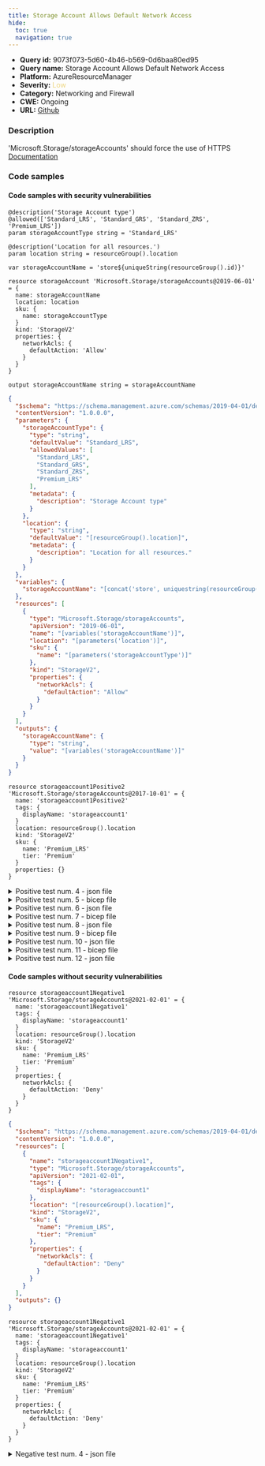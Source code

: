 ```yaml
---
title: Storage Account Allows Default Network Access
hide:
  toc: true
  navigation: true
---
```


<style>
  .highlight .hll {
    background-color: #ff171742;
  }
  .md-content {
    max-width: 1100px;
    margin: 0 auto;
  }
</style>

-   **Query id:** 9073f073-5d60-4b46-b569-0d6baa80ed95
-   **Query name:** Storage Account Allows Default Network Access
-   **Platform:** AzureResourceManager
-   **Severity:** <span style="color:#edd57e">Low</span>
-   **Category:** Networking and Firewall
-   **CWE:** Ongoing
-   **URL:** [Github](https://github.com/Checkmarx/kics/tree/master/assets/queries/azureResourceManager/storage_account_allows_network_default_access)

### Description
'Microsoft.Storage/storageAccounts' should force the use of HTTPS<br>
[Documentation](https://docs.microsoft.com/en-us/azure/templates/microsoft.storage/storageaccounts?tabs=json#storageaccountpropertiescreateparameters-object)

### Code samples
#### Code samples with security vulnerabilities
```bicep title="Positive test num. 1 - bicep file" hl_lines="19"
@description('Storage Account type')
@allowed(['Standard_LRS', 'Standard_GRS', 'Standard_ZRS', 'Premium_LRS'])
param storageAccountType string = 'Standard_LRS'

@description('Location for all resources.')
param location string = resourceGroup().location

var storageAccountName = 'store${uniqueString(resourceGroup().id)}'

resource storageAccount 'Microsoft.Storage/storageAccounts@2019-06-01' = {
  name: storageAccountName
  location: location
  sku: {
    name: storageAccountType
  }
  kind: 'StorageV2'
  properties: {
    networkAcls: {
      defaultAction: 'Allow'
    }
  }
}

output storageAccountName string = storageAccountName

```
```json title="Positive test num. 2 - json file" hl_lines="41"
{
  "$schema": "https://schema.management.azure.com/schemas/2019-04-01/deploymentTemplate.json#",
  "contentVersion": "1.0.0.0",
  "parameters": {
    "storageAccountType": {
      "type": "string",
      "defaultValue": "Standard_LRS",
      "allowedValues": [
        "Standard_LRS",
        "Standard_GRS",
        "Standard_ZRS",
        "Premium_LRS"
      ],
      "metadata": {
        "description": "Storage Account type"
      }
    },
    "location": {
      "type": "string",
      "defaultValue": "[resourceGroup().location]",
      "metadata": {
        "description": "Location for all resources."
      }
    }
  },
  "variables": {
    "storageAccountName": "[concat('store', uniquestring(resourceGroup().id))]"
  },
  "resources": [
    {
      "type": "Microsoft.Storage/storageAccounts",
      "apiVersion": "2019-06-01",
      "name": "[variables('storageAccountName')]",
      "location": "[parameters('location')]",
      "sku": {
        "name": "[parameters('storageAccountType')]"
      },
      "kind": "StorageV2",
      "properties": {
        "networkAcls": {
          "defaultAction": "Allow"
        }
      }
    }
  ],
  "outputs": {
    "storageAccountName": {
      "type": "string",
      "value": "[variables('storageAccountName')]"
    }
  }
}

```
```bicep title="Positive test num. 3 - bicep file" hl_lines="12"
resource storageaccount1Positive2 'Microsoft.Storage/storageAccounts@2017-10-01' = {
  name: 'storageaccount1Positive2'
  tags: {
    displayName: 'storageaccount1'
  }
  location: resourceGroup().location
  kind: 'StorageV2'
  sku: {
    name: 'Premium_LRS'
    tier: 'Premium'
  }
  properties: {}
}

```
<details><summary>Positive test num. 4 - json file</summary>

```json hl_lines="18"
{
  "$schema": "https://schema.management.azure.com/schemas/2019-04-01/deploymentTemplate.json#",
  "contentVersion": "1.0.0.0",
  "resources": [
    {
      "name": "storageaccount1Positive2",
      "type": "Microsoft.Storage/storageAccounts",
      "apiVersion": "2017-10-01",
      "tags": {
        "displayName": "storageaccount1"
      },
      "location": "[resourceGroup().location]",
      "kind": "StorageV2",
      "sku": {
        "name": "Premium_LRS",
        "tier": "Premium"
      },
      "properties": {
      }
    }
  ],
  "outputs": {}
}

```
</details>
<details><summary>Positive test num. 5 - bicep file</summary>

```bicep hl_lines="1"
resource storageaccount1Positive3 'Microsoft.Storage/storageAccounts@2016-12-01' = {
  name: 'storageaccount1Positive3'
  tags: {
    displayName: 'storageaccount1'
  }
  location: resourceGroup().location
  kind: 'Storage'
  sku: {
    name: 'Premium_LRS'
    tier: 'Premium'
  }
  properties: {}
}

```
</details>
<details><summary>Positive test num. 6 - json file</summary>

```json hl_lines="8"
{
  "$schema": "https://schema.management.azure.com/schemas/2019-04-01/deploymentTemplate.json#",
  "contentVersion": "1.0.0.0",
  "resources": [
    {
      "name": "storageaccount1Positive3",
      "type": "Microsoft.Storage/storageAccounts",
      "apiVersion": "2016-12-01",
      "tags": {
        "displayName": "storageaccount1"
      },
      "location": "[resourceGroup().location]",
      "kind": "Storage",
      "sku": {
        "name": "Premium_LRS",
        "tier": "Premium"
      },
      "properties": {}
    }
  ],
  "outputs": {}
}

```
</details>
<details><summary>Positive test num. 7 - bicep file</summary>

```bicep hl_lines="19"
@description('Storage Account type')
@allowed(['Standard_LRS', 'Standard_GRS', 'Standard_ZRS', 'Premium_LRS'])
param storageAccountType string = 'Standard_LRS'

@description('Location for all resources.')
param location string = resourceGroup().location

var storageAccountName = 'store${uniqueString(resourceGroup().id)}'

resource storageAccount 'Microsoft.Storage/storageAccounts@2019-06-01' = {
  name: storageAccountName
  location: location
  sku: {
    name: storageAccountType
  }
  kind: 'StorageV2'
  properties: {
    networkAcls: {
      defaultAction: 'Allow'
    }
  }
}

output storageAccountName string = storageAccountName

```
</details>
<details><summary>Positive test num. 8 - json file</summary>

```json hl_lines="43"
{
  "properties": {
    "template": {
      "$schema": "https://schema.management.azure.com/schemas/2019-04-01/deploymentTemplate.json#",
      "contentVersion": "1.0.0.0",
      "parameters": {
        "storageAccountType": {
          "type": "string",
          "defaultValue": "Standard_LRS",
          "allowedValues": [
            "Standard_LRS",
            "Standard_GRS",
            "Standard_ZRS",
            "Premium_LRS"
          ],
          "metadata": {
            "description": "Storage Account type"
          }
        },
        "location": {
          "type": "string",
          "defaultValue": "[resourceGroup().location]",
          "metadata": {
            "description": "Location for all resources."
          }
        }
      },
      "variables": {
        "storageAccountName": "[concat('store', uniquestring(resourceGroup().id))]"
      },
      "resources": [
        {
          "type": "Microsoft.Storage/storageAccounts",
          "apiVersion": "2019-06-01",
          "name": "[variables('storageAccountName')]",
          "location": "[parameters('location')]",
          "sku": {
            "name": "[parameters('storageAccountType')]"
          },
          "kind": "StorageV2",
          "properties": {
            "networkAcls": {
              "defaultAction": "Allow"
            }
          }
        }
      ],
      "outputs": {
        "storageAccountName": {
          "type": "string",
          "value": "[variables('storageAccountName')]"
        }
      }
    },
    "resourceGroup": "storageRG",
    "parameters": {
      "storageAccountType": {
        "value": "[parameters('storageAccountType')]"
      }
    }
  },
  "kind": "template",
  "id": "/providers/Microsoft.Management/managementGroups/ContosoOnlineGroup/providers/Microsoft.Blueprint/blueprints/simpleBlueprint/artifacts/storageTemplate",
  "type": "Microsoft.Blueprint/blueprints/artifacts",
  "name": "storageTemplate"
}

```
</details>
<details><summary>Positive test num. 9 - bicep file</summary>

```bicep hl_lines="12"
resource storageaccount1Positive2 'Microsoft.Storage/storageAccounts@2017-10-01' = {
  name: 'storageaccount1Positive2'
  tags: {
    displayName: 'storageaccount1'
  }
  location: resourceGroup().location
  kind: 'StorageV2'
  sku: {
    name: 'Premium_LRS'
    tier: 'Premium'
  }
  properties: {}
}

```
</details>
<details><summary>Positive test num. 10 - json file</summary>

```json hl_lines="20"
{
  "properties": {
    "template": {
      "$schema": "https://schema.management.azure.com/schemas/2019-04-01/deploymentTemplate.json#",
      "contentVersion": "1.0.0.0",
      "resources": [
        {
          "name": "storageaccount1Positive2",
          "type": "Microsoft.Storage/storageAccounts",
          "apiVersion": "2017-10-01",
          "tags": {
            "displayName": "storageaccount1"
          },
          "location": "[resourceGroup().location]",
          "kind": "StorageV2",
          "sku": {
            "name": "Premium_LRS",
            "tier": "Premium"
          },
          "properties": {
          }
        }
      ],
      "outputs": {}
    },
    "resourceGroup": "storageRG",
    "parameters": {
      "storageAccountType": {
        "value": "[parameters('storageAccountType')]"
      }
    }
  },
  "kind": "template",
  "id": "/providers/Microsoft.Management/managementGroups/ContosoOnlineGroup/providers/Microsoft.Blueprint/blueprints/simpleBlueprint/artifacts/storageTemplate",
  "type": "Microsoft.Blueprint/blueprints/artifacts",
  "name": "storageTemplate"
}

```
</details>
<details><summary>Positive test num. 11 - bicep file</summary>

```bicep hl_lines="1"
resource storageaccount1Positive3 'Microsoft.Storage/storageAccounts@2016-12-01' = {
  name: 'storageaccount1Positive3'
  tags: {
    displayName: 'storageaccount1'
  }
  location: resourceGroup().location
  kind: 'Storage'
  sku: {
    name: 'Premium_LRS'
    tier: 'Premium'
  }
  properties: {}
}

```
</details>
<details><summary>Positive test num. 12 - json file</summary>

```json hl_lines="10"
{
  "properties": {
    "template": {
      "$schema": "https://schema.management.azure.com/schemas/2019-04-01/deploymentTemplate.json#",
      "contentVersion": "1.0.0.0",
      "resources": [
        {
          "name": "storageaccount1Positive3",
          "type": "Microsoft.Storage/storageAccounts",
          "apiVersion": "2016-12-01",
          "tags": {
            "displayName": "storageaccount1"
          },
          "location": "[resourceGroup().location]",
          "kind": "Storage",
          "sku": {
            "name": "Premium_LRS",
            "tier": "Premium"
          },
          "properties": {}
        }
      ],
      "outputs": {}
  },
    "resourceGroup": "storageRG",
    "parameters": {
      "storageAccountType": {
        "value": "[parameters('storageAccountType')]"
      }
    }
  },
  "kind": "template",
  "id": "/providers/Microsoft.Management/managementGroups/ContosoOnlineGroup/providers/Microsoft.Blueprint/blueprints/simpleBlueprint/artifacts/storageTemplate",
  "type": "Microsoft.Blueprint/blueprints/artifacts",
  "name": "storageTemplate"
}

```
</details>


#### Code samples without security vulnerabilities
```bicep title="Negative test num. 1 - bicep file"
resource storageaccount1Negative1 'Microsoft.Storage/storageAccounts@2021-02-01' = {
  name: 'storageaccount1Negative1'
  tags: {
    displayName: 'storageaccount1'
  }
  location: resourceGroup().location
  kind: 'StorageV2'
  sku: {
    name: 'Premium_LRS'
    tier: 'Premium'
  }
  properties: {
    networkAcls: {
      defaultAction: 'Deny'
    }
  }
}

```
```json title="Negative test num. 2 - json file"
{
  "$schema": "https://schema.management.azure.com/schemas/2019-04-01/deploymentTemplate.json#",
  "contentVersion": "1.0.0.0",
  "resources": [
    {
      "name": "storageaccount1Negative1",
      "type": "Microsoft.Storage/storageAccounts",
      "apiVersion": "2021-02-01",
      "tags": {
        "displayName": "storageaccount1"
      },
      "location": "[resourceGroup().location]",
      "kind": "StorageV2",
      "sku": {
        "name": "Premium_LRS",
        "tier": "Premium"
      },
      "properties": {
        "networkAcls": {
          "defaultAction": "Deny"
        }
      }
    }
  ],
  "outputs": {}
}

```
```bicep title="Negative test num. 3 - bicep file"
resource storageaccount1Negative1 'Microsoft.Storage/storageAccounts@2021-02-01' = {
  name: 'storageaccount1Negative1'
  tags: {
    displayName: 'storageaccount1'
  }
  location: resourceGroup().location
  kind: 'StorageV2'
  sku: {
    name: 'Premium_LRS'
    tier: 'Premium'
  }
  properties: {
    networkAcls: {
      defaultAction: 'Deny'
    }
  }
}

```
<details><summary>Negative test num. 4 - json file</summary>

```json
{
  "properties": {
    "template": {
      "$schema": "https://schema.management.azure.com/schemas/2019-04-01/deploymentTemplate.json#",
      "contentVersion": "1.0.0.0",
      "resources": [
        {
          "name": "storageaccount1Negative1",
          "type": "Microsoft.Storage/storageAccounts",
          "apiVersion": "2021-02-01",
          "tags": {
            "displayName": "storageaccount1"
          },
          "location": "[resourceGroup().location]",
          "kind": "StorageV2",
          "sku": {
            "name": "Premium_LRS",
            "tier": "Premium"
          },
          "properties": {
            "networkAcls": {
              "defaultAction": "Deny"
            }
          }
        }
      ],
      "outputs": {}
  },
    "resourceGroup": "storageRG",
    "parameters": {
      "storageAccountType": {
        "value": "[parameters('storageAccountType')]"
      }
    }
  },
  "kind": "template",
  "id": "/providers/Microsoft.Management/managementGroups/ContosoOnlineGroup/providers/Microsoft.Blueprint/blueprints/simpleBlueprint/artifacts/storageTemplate",
  "type": "Microsoft.Blueprint/blueprints/artifacts",
  "name": "storageTemplate"
}

```
</details>
